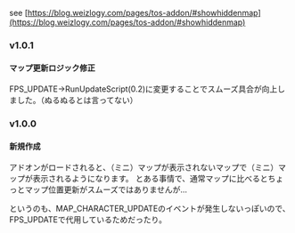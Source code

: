 see [https://blog.weizlogy.com/pages/tos-addon/#showhiddenmap](https://blog.weizlogy.com/pages/tos-addon/#showhiddenmap)

### v1.0.1

#### マップ更新ロジック修正

FPS_UPDATE->RunUpdateScript(0.2)に変更することでスムーズ具合が向上しました。（ぬるぬるとは言ってない）

### v1.0.0

#### 新規作成

アドオンがロードされると、（ミニ）マップが表示されないマップで（ミニ）マップが表示されるようになります。
とある事情で、通常マップに比べるとちょっとマップ位置更新がスムーズではありませんが...

というのも、MAP_CHARACTER_UPDATEのイベントが発生しないっぽいので、FPS_UPDATEで代用しているためだったり。
